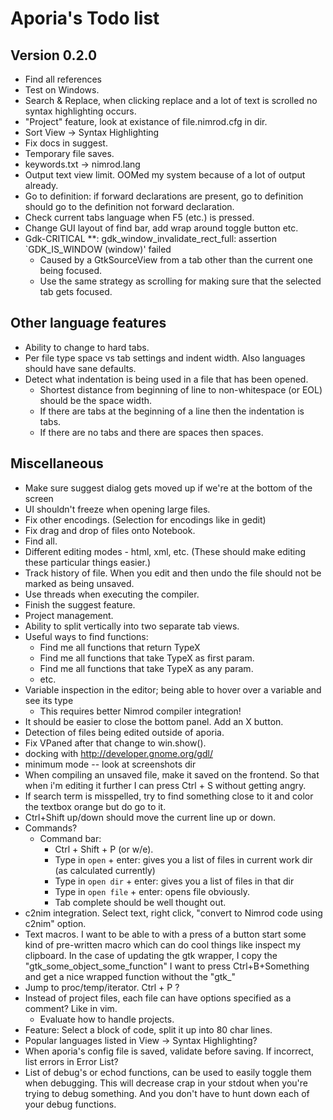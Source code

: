 # Aporia's Todo list

## Version 0.2.0

* Find all references
* Test on Windows.
* Search & Replace, when clicking replace and a lot of text is scrolled no syntax highlighting occurs.
* "Project" feature, look at existance of file.nimrod.cfg in dir.
* Sort View -> Syntax Highlighting
* Fix docs in suggest.
* Temporary file saves.
* keywords.txt -> nimrod.lang
* Output text view limit. OOMed my system because of a lot of output already.
* Go to definition: if forward declarations are present, go to definition should go to the definition not forward declaration.
* Check current tabs language when F5 (etc.) is pressed.
* Change GUI layout of find bar, add wrap around toggle button etc.
* Gdk-CRITICAL **: gdk_window_invalidate_rect_full: assertion `GDK_IS_WINDOW (window)' failed
  * Caused by a GtkSourceView from a tab other than the current one being focused.
  * Use the same strategy as scrolling for making sure that the selected tab gets focused.

## Other language features
* Ability to change to hard tabs.
* Per file type space vs tab settings and indent width. Also languages should have
  sane defaults.
* Detect what indentation is being used in a file that has been opened.
  * Shortest distance from beginning of line to non-whitespace (or EOL) should
    be the space width.
  * If there are tabs at the beginning of a line then the indentation is tabs.
  * If there are no tabs and there are spaces then spaces.

## Miscellaneous

* Make sure suggest dialog gets moved up if we're at the bottom of the screen
* UI shouldn't freeze when opening large files.
* Fix other encodings. (Selection for encodings like in gedit)
* Fix drag and drop of files onto Notebook.
* Find all.
* Different editing modes - html, xml, etc. (These should make editing these particular things easier.)
* Track history of file. When you edit and then undo the file should not be marked as being unsaved.
* Use threads when executing the compiler.
* Finish the suggest feature.
* Project management.
* Ability to split vertically into two separate tab views.
* Useful ways to find functions:
  * Find me all functions that return TypeX
  * Find me all functions that take TypeX as first param.
  * Find me all functions that take TypeX as any param.
  * etc.
* Variable inspection in the editor; being able to hover over a variable and see its type
  * This requires better Nimrod compiler integration!
* It should be easier to close the bottom panel. Add an X button.
* Detection of files being edited outside of aporia.
* Fix VPaned after that change to win.show().
* docking with http://developer.gnome.org/gdl/
* minimum mode -- look at screenshots dir
* When compiling an unsaved file, make it saved on the frontend. 
  So that when i'm editing it further I can press Ctrl + S without getting angry.
* If search term is misspelled, try to find something close to it and color
  the textbox orange but do go to it.
* Ctrl+Shift up/down should move the current line up or down.
* Commands?
  * Command bar:
    * Ctrl + Shift + P (or w/e).
    * Type in ``open`` + enter: gives you a list of files in current work dir (as calculated currently)
    * Type in ``open dir`` + enter: gives you a list of files in that dir
    * Type in ``open file`` + enter: opens file obviously.
    * Tab complete should be well thought out.
* c2nim integration. Select text, right click, "convert to Nimrod code using c2nim" option.
* Text macros. I want to be able to with a press of a button start some kind of
  pre-written macro which can do cool things like inspect my clipboard. In the case
  of updating the gtk wrapper, I copy the "gtk_some_object_some_function" I want
  to press Ctrl+B+Something and get a nice wrapped function without the "gtk_"
* Jump to proc/temp/iterator. Ctrl + P ?
* Instead of project files, each file can have options specified as a comment?
  Like in vim.
  * Evaluate how to handle projects.
* Feature: Select a block of code, split it up into 80 char lines.
* Popular languages listed in View -> Syntax Highlighting?
* When aporia's config file is saved, validate before saving. If incorrect, list errors in Error List?
* List of debug's or echod functions, can be used to easily toggle them when debugging. This will decrease crap in your stdout when you're trying to debug something. And you don't have to hunt down each of your debug functions.